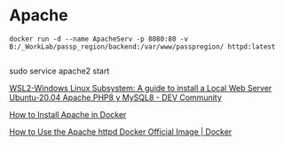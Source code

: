 Apache
======
```
docker run -d --name ApacheServ -p 8080:80 -v B:/_WorkLab/passp_region/backend:/var/www/passpregion/ httpd:latest


```

sudo service apache2 start

[WSL2-Windows Linux Subsystem: A guide to install a Local Web Server Ubuntu-20.04 Apache,PHP8 y MySQL8 - DEV Community](https://dev.to/aitorsol/wsl2-windows-linux-subsystem-a-guide-to-install-a-local-web-server-ubuntu-20-04-apache-php8-y-mysql8-3bbk)

[How to Install Apache in Docker](https://phoenixnap.com/kb/docker-apache)

[How to Use the Apache httpd Docker Official Image | Docker](https://www.docker.com/blog/how-to-use-the-apache-httpd-docker-official-image/)
